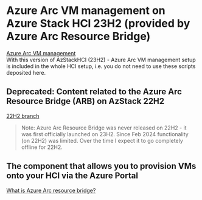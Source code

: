 # Azure Arc VM management on Azure Stack HCI 23H2 (provided by Azure Arc Resource Bridge)
[Azure Arc VM management](https://learn.microsoft.com/en-us/azure-stack/hci/manage/azure-arc-vm-management-overview)  
With this version of AzStackHCI (23H2) - Azure Arc VM management setup is included in the whole HCI setup, i.e. you do not need to use these scripts deposited here.

## Deprecated: Content related to the Azure Arc Resource Bridge (ARB) on AzStack 22H2  
[22H2 branch](https://github.com/bfrankMS/AzStackHCI/tree/22H2/ARB)
>Note: Azure Arc Resource Bridge was never released on 22H2 - it was first officially launched on 23H2. Since Feb 2024 functionality (on 22H2) was limited. Over the time I expect it to go completely offline for 22H2.

## The component that allows you to provision VMs onto your HCI via the Azure Portal
[What is Azure Arc resource bridge?](https://learn.microsoft.com/en-us/azure/azure-arc/resource-bridge/overview)